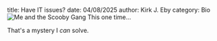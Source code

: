 title: Have IT issues?
date: 04/08/2025
author: Kirk J. Eby
category: Bio
![Me and the Scooby Gang This one time...][Headshot_TM]

That's a mystery I *can* solve.

[Headshot_TM]: {static}/images/Technomancer-Profile-fc.png
